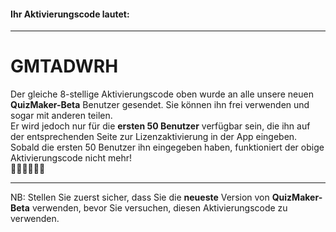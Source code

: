 #### Ihr Aktivierungscode lautet:

---
# GMTADWRH

Der gleiche 8-stellige Aktivierungscode oben wurde an alle unsere neuen **QuizMaker-Beta** Benutzer gesendet. Sie können ihn frei verwenden und sogar mit anderen teilen.  
Er wird jedoch nur für die **ersten 50 Benutzer** verfügbar sein, die ihn auf der entsprechenden Seite zur Lizenzaktivierung in der App eingeben.  
Sobald die ersten 50 Benutzer ihn eingegeben haben, funktioniert der obige Aktivierungscode nicht mehr!  
🏃🏽🏃🏃🏼‍🏁

---
NB: Stellen Sie zuerst sicher, dass Sie die **neueste** Version von **QuizMaker-Beta** verwenden, bevor Sie versuchen, diesen Aktivierungscode zu verwenden.
